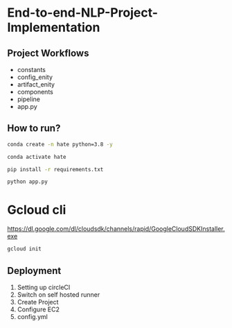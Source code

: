 # End-to-end-NLP-Project-Implementation


## Project Workflows

- constants
- config_enity
- artifact_enity
- components
- pipeline
- app.py


## How to run?

```bash
conda create -n hate python=3.8 -y
```

```bash
conda activate hate
```

```bash
pip install -r requirements.txt
```

```bash
python app.py
```


# Gcloud cli
https://dl.google.com/dl/cloudsdk/channels/rapid/GoogleCloudSDKInstaller.exe

```bash
gcloud init
```


## Deployment

1. Setting up circleCI
2. Switch on self hosted runner
3. Create Project
4. Configure EC2
5. config.yml

